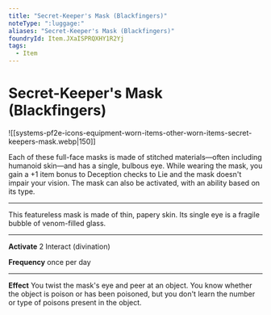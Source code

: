 ```yaml
---
title: "Secret-Keeper's Mask (Blackfingers)"
noteType: ":luggage:"
aliases: "Secret-Keeper's Mask (Blackfingers)"
foundryId: Item.JXaISPRQXHY1R2Yj
tags:
  - Item
---
```


# Secret-Keeper's Mask (Blackfingers)
![[systems-pf2e-icons-equipment-worn-items-other-worn-items-secret-keepers-mask.webp|150]]

Each of these full-face masks is made of stitched materials—often including humanoid skin—and has a single, bulbous eye. While wearing the mask, you gain a +1 item bonus to Deception checks to Lie and the mask doesn't impair your vision. The mask can also be activated, with an ability based on its type.

* * *

This featureless mask is made of thin, papery skin. Its single eye is a fragile bubble of venom-filled glass.

* * *

**Activate** 2 Interact (divination)

**Frequency** once per day

* * *

**Effect** You twist the mask's eye and peer at an object. You know whether the object is poison or has been poisoned, but you don't learn the number or type of poisons present in the object.
